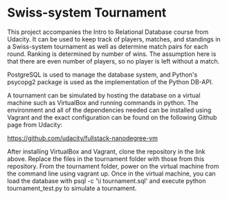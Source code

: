 Swiss-system Tournament
=============

This project accompanies the Intro to Relational Database course from Udacity. It can be used to keep track of players, matches, and standings in a Swiss-system tournament as well as determine match pairs for each round. Ranking is determined by number of wins. The assumption here is that there are even number of players, so no player is left without a match.

PostgreSQL is used to manage the database system, and Python's psycopg2 package is used as the implementation of the Python DB-API.

A tournament can be simulated by hosting the database on a virtual machine such as VirtualBox and running commands in python. The environment and all of the dependencies needed can be installed using Vagrant and the exact configuration can be found on the following Github page from Udacity:

https://github.com/udacity/fullstack-nanodegree-vm

After installing VirtualBox and Vagrant, clone the repository in the link above. Replace the files in the tournament folder with those from this repository. From the tournament folder, power on the virtual machine from the command line using vagrant up. Once in the virtual machine, you can load the database with psql -c '\i tournament.sql' and execute python tournament_test.py to simulate a tournament. 
